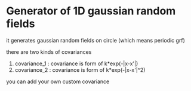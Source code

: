 # Generator of 1D gaussian random fields

it generates gaussian random fields on circle (which means periodic grf)

there are two kinds of covariances 
1. covariance_1 : covariance is form of k*exp(-|x-x'|)
2. covariance_2 : covariance is form of k*exp(-|x-x'|^2)

you can add your own custom covariance
